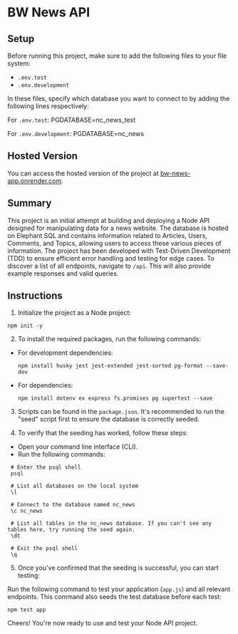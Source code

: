 # BW News API

## Setup

Before running this project, make sure to add the following files to your file system:

- `.env.test`
- `.env.development`

In these files, specify which database you want to connect to by adding the following lines respectively:

For `.env.test`: PGDATABASE=nc_news_test

For `.env.development`: PGDATABASE=nc_news


## Hosted Version

You can access the hosted version of the project at [bw-news-app.onrender.com](https://bw-news-app.onrender.com).

## Summary

This project is an initial attempt at building and deploying a Node API designed for manipulating data for a news website. The database is hosted on Elephant SQL and contains information related to Articles, Users, Comments, and Topics, allowing users to access these various pieces of information. The project has been developed with Test-Driven Development (TDD) to ensure efficient error handling and testing for edge cases. To discover a list of all endpoints, navigate to `/api`. This will also provide example responses and valid queries.

## Instructions

1. Initialize the project as a Node project:

```
npm init -y
```


2. To install the required packages, run the following commands:

- For development dependencies:
  ```
  npm install husky jest jest-extended jest-sorted pg-format --save-dev
  ```

- For dependencies:
  ```
  npm install dotenv ex express fs.promises pg supertest --save
  ```

3. Scripts can be found in the `package.json`. It's recommended to run the "seed" script first to ensure the database is correctly seeded.

4. To verify that the seeding has worked, follow these steps:
 - Open your command line interface (CLI).
 - Run the following commands:

```
 # Enter the psql shell
 psql

 # List all databases on the local system
 \l

 # Connect to the database named nc_news
 \c nc_news

 # List all tables in the nc_news database. If you can't see any tables here, try running the seed again.
 \dt

 # Exit the psql shell
 \q
```

5. Once you've confirmed that the seeding is successful, you can start testing:

Run the following command to test your application (`app.js`) and all relevant endpoints. This command also seeds the test database before each test:

 ```
 npm test app
 ```

Cheers! You're now ready to use and test your Node API project.
